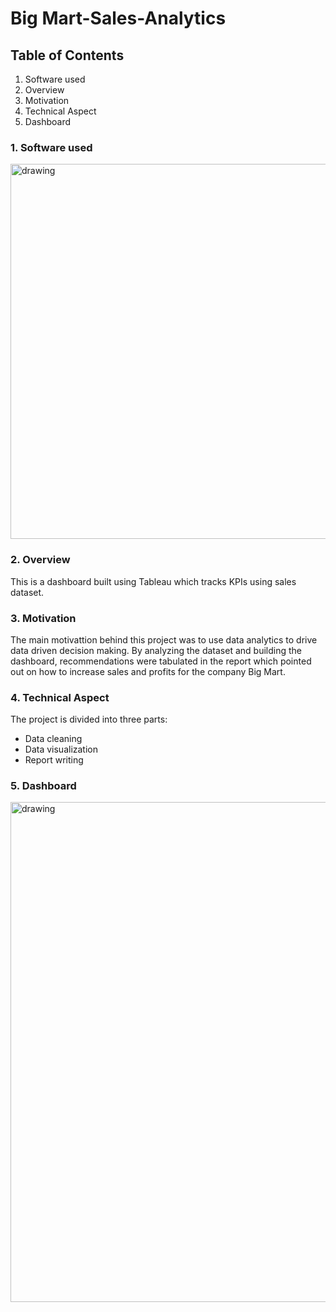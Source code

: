 # Big Mart-Sales-Analytics

## Table of Contents
1) Software used
2) Overview
3) Motivation
4) Technical Aspect
5) Dashboard

### 1. Software used
<img src="https://user-images.githubusercontent.com/114373000/194162794-09e3fa56-0fff-494e-8787-b40e0f51eec0.png" alt="drawing" width="600"/>

### 2. Overview
This is a dashboard built using Tableau which tracks KPIs using sales dataset.
### 3. Motivation
The main motivattion behind this project was to use data analytics to drive data driven decision making. By analyzing the dataset and building the dashboard, recommendations were tabulated in the report which pointed out on how to increase sales and profits for the company Big Mart.

### 4. Technical Aspect
The project is divided into three parts:
* Data cleaning
* Data visualization
* Report writing

### 5. Dashboard
<img src="https://user-images.githubusercontent.com/114373000/194161092-94254ff4-6599-48f7-b8ea-3049106c62e7.png" alt="drawing" width="800"/>
